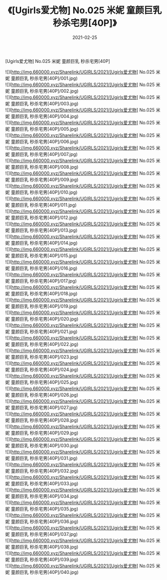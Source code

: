﻿---
layout: post
title:  《[Ugirls爱尤物] No.025 米妮 童颜巨乳 秒杀宅男[40P]》
date:   2021-02-25
img: http://img.660000.xyz/Sharelink/UGIRLS/2021/[Ugirls爱尤物] No.025 米妮 童颜巨乳 秒杀宅男[40P]/000.jpg
categories: [美女, 清纯, 唯美]
---

[Ugirls爱尤物] No.025 米妮 童颜巨乳 秒杀宅男[40P]

  ![](http://img.660000.xyz/Sharelink/UGIRLS/2021/[Ugirls爱尤物] No.025 米妮 童颜巨乳 秒杀宅男[40P]/001.jpg) <br> ![](http://img.660000.xyz/Sharelink/UGIRLS/2021/[Ugirls爱尤物] No.025 米妮 童颜巨乳 秒杀宅男[40P]/002.jpg) <br> ![](http://img.660000.xyz/Sharelink/UGIRLS/2021/[Ugirls爱尤物] No.025 米妮 童颜巨乳 秒杀宅男[40P]/003.jpg) <br> ![](http://img.660000.xyz/Sharelink/UGIRLS/2021/[Ugirls爱尤物] No.025 米妮 童颜巨乳 秒杀宅男[40P]/004.jpg) <br> ![](http://img.660000.xyz/Sharelink/UGIRLS/2021/[Ugirls爱尤物] No.025 米妮 童颜巨乳 秒杀宅男[40P]/005.jpg) <br> ![](http://img.660000.xyz/Sharelink/UGIRLS/2021/[Ugirls爱尤物] No.025 米妮 童颜巨乳 秒杀宅男[40P]/006.jpg) <br> ![](http://img.660000.xyz/Sharelink/UGIRLS/2021/[Ugirls爱尤物] No.025 米妮 童颜巨乳 秒杀宅男[40P]/007.jpg) <br> ![](http://img.660000.xyz/Sharelink/UGIRLS/2021/[Ugirls爱尤物] No.025 米妮 童颜巨乳 秒杀宅男[40P]/008.jpg) <br> ![](http://img.660000.xyz/Sharelink/UGIRLS/2021/[Ugirls爱尤物] No.025 米妮 童颜巨乳 秒杀宅男[40P]/009.jpg) <br> ![](http://img.660000.xyz/Sharelink/UGIRLS/2021/[Ugirls爱尤物] No.025 米妮 童颜巨乳 秒杀宅男[40P]/010.jpg) <br> ![](http://img.660000.xyz/Sharelink/UGIRLS/2021/[Ugirls爱尤物] No.025 米妮 童颜巨乳 秒杀宅男[40P]/011.jpg) <br> ![](http://img.660000.xyz/Sharelink/UGIRLS/2021/[Ugirls爱尤物] No.025 米妮 童颜巨乳 秒杀宅男[40P]/012.jpg) <br> ![](http://img.660000.xyz/Sharelink/UGIRLS/2021/[Ugirls爱尤物] No.025 米妮 童颜巨乳 秒杀宅男[40P]/013.jpg) <br> ![](http://img.660000.xyz/Sharelink/UGIRLS/2021/[Ugirls爱尤物] No.025 米妮 童颜巨乳 秒杀宅男[40P]/014.jpg) <br> ![](http://img.660000.xyz/Sharelink/UGIRLS/2021/[Ugirls爱尤物] No.025 米妮 童颜巨乳 秒杀宅男[40P]/015.jpg) <br> ![](http://img.660000.xyz/Sharelink/UGIRLS/2021/[Ugirls爱尤物] No.025 米妮 童颜巨乳 秒杀宅男[40P]/016.jpg) <br> ![](http://img.660000.xyz/Sharelink/UGIRLS/2021/[Ugirls爱尤物] No.025 米妮 童颜巨乳 秒杀宅男[40P]/017.jpg) <br> ![](http://img.660000.xyz/Sharelink/UGIRLS/2021/[Ugirls爱尤物] No.025 米妮 童颜巨乳 秒杀宅男[40P]/018.jpg) <br> ![](http://img.660000.xyz/Sharelink/UGIRLS/2021/[Ugirls爱尤物] No.025 米妮 童颜巨乳 秒杀宅男[40P]/019.jpg) <br> ![](http://img.660000.xyz/Sharelink/UGIRLS/2021/[Ugirls爱尤物] No.025 米妮 童颜巨乳 秒杀宅男[40P]/020.jpg) <br> ![](http://img.660000.xyz/Sharelink/UGIRLS/2021/[Ugirls爱尤物] No.025 米妮 童颜巨乳 秒杀宅男[40P]/021.jpg) <br> ![](http://img.660000.xyz/Sharelink/UGIRLS/2021/[Ugirls爱尤物] No.025 米妮 童颜巨乳 秒杀宅男[40P]/022.jpg) <br> ![](http://img.660000.xyz/Sharelink/UGIRLS/2021/[Ugirls爱尤物] No.025 米妮 童颜巨乳 秒杀宅男[40P]/023.jpg) <br> ![](http://img.660000.xyz/Sharelink/UGIRLS/2021/[Ugirls爱尤物] No.025 米妮 童颜巨乳 秒杀宅男[40P]/024.jpg) <br> ![](http://img.660000.xyz/Sharelink/UGIRLS/2021/[Ugirls爱尤物] No.025 米妮 童颜巨乳 秒杀宅男[40P]/025.jpg) <br> ![](http://img.660000.xyz/Sharelink/UGIRLS/2021/[Ugirls爱尤物] No.025 米妮 童颜巨乳 秒杀宅男[40P]/026.jpg) <br> ![](http://img.660000.xyz/Sharelink/UGIRLS/2021/[Ugirls爱尤物] No.025 米妮 童颜巨乳 秒杀宅男[40P]/027.jpg) <br> ![](http://img.660000.xyz/Sharelink/UGIRLS/2021/[Ugirls爱尤物] No.025 米妮 童颜巨乳 秒杀宅男[40P]/028.jpg) <br> ![](http://img.660000.xyz/Sharelink/UGIRLS/2021/[Ugirls爱尤物] No.025 米妮 童颜巨乳 秒杀宅男[40P]/029.jpg) <br> ![](http://img.660000.xyz/Sharelink/UGIRLS/2021/[Ugirls爱尤物] No.025 米妮 童颜巨乳 秒杀宅男[40P]/030.jpg) <br> ![](http://img.660000.xyz/Sharelink/UGIRLS/2021/[Ugirls爱尤物] No.025 米妮 童颜巨乳 秒杀宅男[40P]/031.jpg) <br> ![](http://img.660000.xyz/Sharelink/UGIRLS/2021/[Ugirls爱尤物] No.025 米妮 童颜巨乳 秒杀宅男[40P]/032.jpg) <br> ![](http://img.660000.xyz/Sharelink/UGIRLS/2021/[Ugirls爱尤物] No.025 米妮 童颜巨乳 秒杀宅男[40P]/033.jpg) <br> ![](http://img.660000.xyz/Sharelink/UGIRLS/2021/[Ugirls爱尤物] No.025 米妮 童颜巨乳 秒杀宅男[40P]/034.jpg) <br> ![](http://img.660000.xyz/Sharelink/UGIRLS/2021/[Ugirls爱尤物] No.025 米妮 童颜巨乳 秒杀宅男[40P]/035.jpg) <br> ![](http://img.660000.xyz/Sharelink/UGIRLS/2021/[Ugirls爱尤物] No.025 米妮 童颜巨乳 秒杀宅男[40P]/036.jpg) <br> ![](http://img.660000.xyz/Sharelink/UGIRLS/2021/[Ugirls爱尤物] No.025 米妮 童颜巨乳 秒杀宅男[40P]/037.jpg) <br> ![](http://img.660000.xyz/Sharelink/UGIRLS/2021/[Ugirls爱尤物] No.025 米妮 童颜巨乳 秒杀宅男[40P]/038.jpg) <br> ![](http://img.660000.xyz/Sharelink/UGIRLS/2021/[Ugirls爱尤物] No.025 米妮 童颜巨乳 秒杀宅男[40P]/039.jpg) <br> ![](http://img.660000.xyz/Sharelink/UGIRLS/2021/[Ugirls爱尤物] No.025 米妮 童颜巨乳 秒杀宅男[40P]/040.jpg) <br>